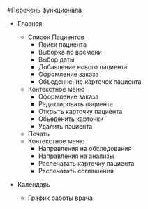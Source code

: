 #Перечень функционала

- Главная
  - Список Пациентов
    - Поиск пациента
    - Выборка по времени
    - Выбор даты  
    - Добавление нового пациента
    - Офромление заказа
    - Объеденнение карточек пациента
   - Контекстное меню
     - Оформление заказа
     - Редактировать пациента 
     - Открыть карточку пациента
     - Обьеденить карточки
     - Удалить пациента
    - Печать
    - Контекстное меню
      - Направления на обследования
      - Направления на анализы
      - Распечатать карточку пациента 
      - Распечатать соглашения  
     
- Календарь
  - График работы врача

 